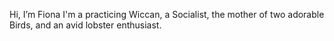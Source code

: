 Hi, I’m Fiona
I'm a practicing Wiccan, a Socialist, the mother of two adorable Birds, and an avid lobster enthusiast.
